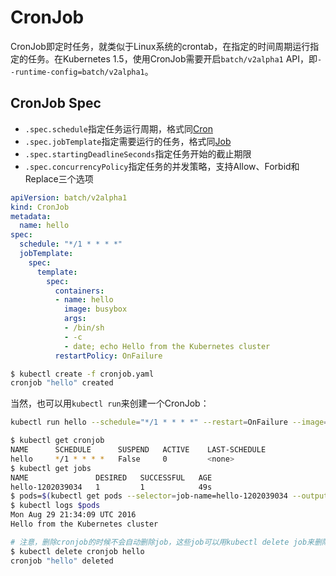 # CronJob

CronJob即定时任务，就类似于Linux系统的crontab，在指定的时间周期运行指定的任务。在Kubernetes 1.5，使用CronJob需要开启`batch/v2alpha1` API，即`--runtime-config=batch/v2alpha1`。

## CronJob Spec

- `.spec.schedule`指定任务运行周期，格式同[Cron](https://en.wikipedia.org/wiki/Cron)
- `.spec.jobTemplate`指定需要运行的任务，格式同[Job](job.md)
- `.spec.startingDeadlineSeconds`指定任务开始的截止期限
- `.spec.concurrencyPolicy`指定任务的并发策略，支持Allow、Forbid和Replace三个选项

```yaml
apiVersion: batch/v2alpha1
kind: CronJob
metadata:
  name: hello
spec:
  schedule: "*/1 * * * *"
  jobTemplate:
    spec:
      template:
        spec:
          containers:
          - name: hello
            image: busybox
            args:
            - /bin/sh
            - -c
            - date; echo Hello from the Kubernetes cluster
          restartPolicy: OnFailure
```

```Bash
$ kubectl create -f cronjob.yaml
cronjob "hello" created
```

当然，也可以用`kubectl run`来创建一个CronJob：

```bash
kubectl run hello --schedule="*/1 * * * *" --restart=OnFailure --image=busybox -- /bin/sh -c "date; echo Hello from the Kubernetes cluster"
```

```bash
$ kubectl get cronjob
NAME      SCHEDULE      SUSPEND   ACTIVE    LAST-SCHEDULE
hello     */1 * * * *   False     0         <none>
$ kubectl get jobs
NAME               DESIRED   SUCCESSFUL   AGE
hello-1202039034   1         1            49s
$ pods=$(kubectl get pods --selector=job-name=hello-1202039034 --output=jsonpath={.items..metadata.name} -a)
$ kubectl logs $pods
Mon Aug 29 21:34:09 UTC 2016
Hello from the Kubernetes cluster

# 注意，删除cronjob的时候不会自动删除job，这些job可以用kubectl delete job来删除
$ kubectl delete cronjob hello
cronjob "hello" deleted
```




